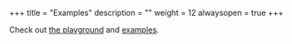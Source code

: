 +++
title = "Examples"
description = ""
weight = 12
alwaysopen = true
+++

Check out [the playground](http://bpampuch.github.io/pdfmake/playground.html) and [examples](https://github.com/bpampuch/pdfmake/tree/master/examples).